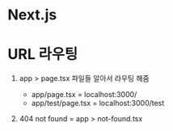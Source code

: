 # Next.js

# URL 라우팅
1. app > page.tsx 파일들 알아서 라우팅 해줌 

    - app/page.tsx = localhost:3000/
    - app/test/page.tsx = localhost:3000/test

2. 404 not found = app > not-found.tsx 